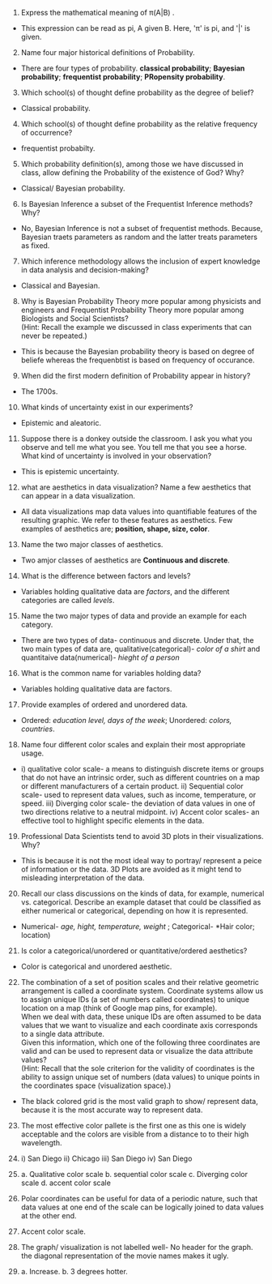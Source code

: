1. Express the mathematical meaning of π(A|B) .  
- This expression can be read as pi, A given B. Here, 'π' is pi, and '|' is given.  

2. Name four major historical definitions of Probability.  
- There are four types of probability. **classical probability**; **Bayesian probability**; **frequentist probability**; **PRopensity probability**.  

3. Which school(s) of thought define probability as the degree of belief?  
- Classical probability.  

4. Which school(s) of thought define probability as the relative frequency of occurrence?  
- frequentist probabilty.  

5. Which probability definition(s), among those we have discussed in class, allow defining the Probability of the existence of God? Why?  
- Classical/ Bayesian probability.  

6. Is Bayesian Inference a subset of the Frequentist Inference methods? Why?  
- No, Bayesian Inference is not a subset of frequentist methods. Because, Bayesian traets parameters as random and the latter treats parameters as fixed.  

7. Which inference methodology allows the inclusion of expert knowledge in data analysis and decision-making?  
- Classical and Bayesian.  

8. Why is Bayesian Probability Theory more popular among physicists and engineers and Frequentist Probability Theory more popular among Biologists and Social Scientists?  
(Hint: Recall the example we discussed in class experiments that can never be repeated.)  
- This is because the Bayesian probability theory is based on degree of beliefe whereas the frequenbtist is based on frequency of occurance.  

9. When did the first modern definition of Probability appear in history?  
- The 1700s.  

10. What kinds of uncertainty exist in our experiments?  
- Epistemic and aleatoric.  

11. Suppose there is a donkey outside the classroom. I ask you what you observe and tell me what you see. You tell me that you see a horse. What kind of uncertainty is involved in your observation?  
- This is epistemic uncertainty. 

12. what are aesthetics in data visualization? Name a few aesthetics that can appear in a data visualization.  
- All data visualizations map data values into quantifiable features of the resulting graphic. We refer to these features as aesthetics. Few examples of aesthetics are; **position, shape, size, color**.  

13. Name the two major classes of aesthetics.  
- Two amjor classes of aesthetics are **Continuous and discrete**.  

14. What is the difference between factors and levels?  
- Variables holding qualitative data are *factors*, and the different categories are called *levels*.   

15. Name the two major types of data and provide an example for each category.  
- There are two types of data- continuous and discrete. Under that, the two main types of data are, qualitative(categorical)- *color of a shirt* and quantitaive data(numerical)- *hieght of a person*  

16. What is the common name for variables holding data?  
- Variables holding qualitative data are factors.  

17. Provide examples of ordered and unordered data.          
- Ordered: *education level, days of the week*; Unordered: *colors, countries*.    

18. Name four different color scales and explain their most appropriate usage.  
- i) qualitative color scale- a means to distinguish discrete items or groups that do not have an intrinsic order, such as different countries on a map or different manufacturers of a certain product.
ii) Sequential color scale- used to represent data values, such as income, temperature, or speed.
iii) Diverging color scale- the deviation of data values in one of two directions relative to a neutral midpoint.
iv) Accent color scales- an effective tool to highlight specific elements in the data.  

19. Professional Data Scientists tend to avoid 3D plots in their visualizations. Why?  
- This is because it is not the most ideal way to portray/ represent a peice of information or the data. 3D Plots are avoided as it might tend to misleading interpretation of the data.   

20. Recall our class discussions on the kinds of data, for example, numerical vs. categorical. Describe an example dataset that could be classified as either numerical or categorical, depending on how it is represented.  
- Numerical- *age, hight, temperature, weight* ; Categorical- *Hair color; location)  

21. Is color a categorical/unordered or quantitative/ordered aesthetics?    
- Color is categorical and unordered aesthetic.  

22. The combination of a set of position scales and their relative geometric arrangement is called a coordinate system. Coordinate systems allow us to assign unique IDs (a set of numbers called coordinates) to unique location on a map (think of Google map pins, for example).    
When we deal with data, these unique IDs are often assumed to be data values that we want to visualize and each coordinate axis corresponds to a single data attribute.  
Given this information, which one of the following three coordinates are valid and can be used to represent data or visualize the data attribute values?  
(Hint: Recall that the sole criterion for the validity of coordinates is the ability to assign unique set of numbers (data values) to unique points in the coordinates space (visualization space).)  
- The black colored grid is the most valid graph to show/ represent data, because it is the most accurate way to represent data.

23. The most effective color pallete is the first one as this one is widely acceptable and the colors are visible from a distance to to their high wavelength.

24. i) San Diego
  ii) Chicago
  iii) San Diego
  iv) San Diego

25. a. Qualitative color scale
  b. sequential color scale
  c. Diverging color scale
  d. accent color scale

26. Polar coordinates can be useful for data of a periodic nature, such that data values at one end of the scale can be logically
joined to data values at the other end.

27. Accent color scale.

28. The graph/ visualization is not labelled well- No header for the graph. the diagonal representation of the movie names makes it ugly. 

29. a. Increase.
    b. 3 degrees hotter. 
